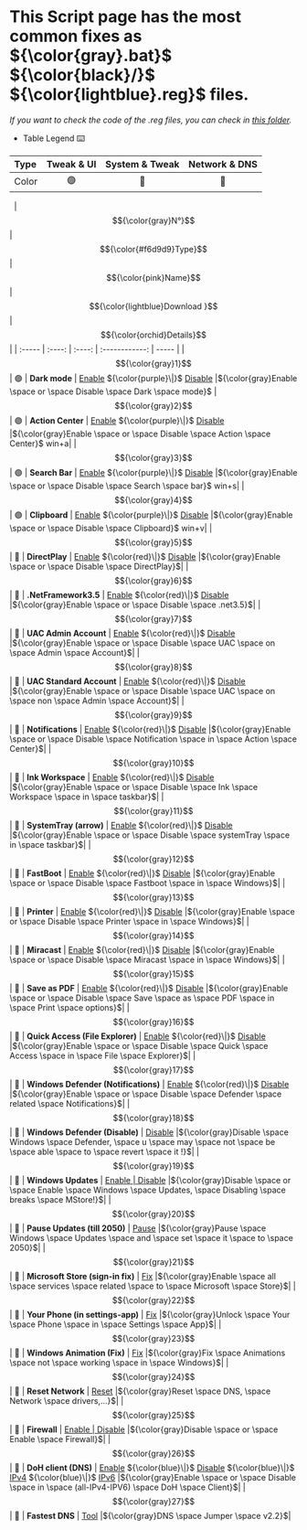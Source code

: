 # This Script page has the most common fixes as ${\color{gray}.bat}$ ${\color{black}/}$ ${\color{lightblue}.reg}$ files.

*If you want to check the code of the .reg files, you can check in [this folder](https://github.com/AzhamProdLive/WPC-Useful-Box/tree/main/Scripts/Files).*

* Table Legend ⌨️

| Type | Tweak & UI | System & Tweak | Network & DNS |
| :--- | :---:      |  :---:         |    :---:      |
| Color | 🟣 | 🔴 | 🔵 |

 
| $${\color{gray}N°}$$ | $${\color{#f6d9d9}Type}$$  | $${\color{pink}Name}$$ | $${\color{lightblue}Download     }$$                                                                                                                                                                                                                          | $${\color{orchid}Details}$$ |
| :-----                 |     :----:                  |                  :----: |           :------------:                                                                                                                                                                                                                                         | -----                         |
| $${\color{gray}1}$$  | 🟣                         | **Dark mode**        | [Enable](https://cdn.discordapp.com/attachments/1171553297442812005/1171556067503779911/Dark_mode_ON.reg) ${\color{purple}\|}$ [Disable](https://cdn.discordapp.com/attachments/1171553297442812005/1171556081516957758/DarkMode_OFF.reg)                  |${\color{gray}Enable \space or \space Disable \space Dark \space mode}$ 
| $${\color{gray}2}$$  | 🟣                         | **Action Center**    | [Enable](https://cdn.discordapp.com/attachments/1171553297442812005/1171555862406508604/enable_action_center.reg) ${\color{purple}\|}$ [Disable](https://cdn.discordapp.com/attachments/1171553297442812005/1171559638093791354/Disable_action_center.reg) |${\color{gray}Enable \space or \space Disable \space Action \space Center}$  win+a|
| $${\color{gray}3}$$  | 🟣                         | **Search Bar**        | [Enable](https://cdn.discordapp.com/attachments/1171553297442812005/1171557885352886342/Search_bar_ON.reg) ${\color{purple}\|}$ [Disable](https://cdn.discordapp.com/attachments/1171553297442812005/1171557866222653450/Search_bar_off.reg)              |${\color{gray}Enable \space or \space Disable \space Search \space bar}$  win+s|
| $${\color{gray}4}$$  | 🟣                         | **Clipboard**         | [Enable](https://cdn.discordapp.com/attachments/1171553297442812005/1171822368780460042/Clipboard_Enable.reg) ${\color{purple}\|}$ [Disable](https://cdn.discordapp.com/attachments/1171553297442812005/1171822387818414110/Clipboard_disable.reg)        |${\color{gray}Enable \space or \space Disable \space Clipboard}$  win+v|
| $${\color{gray}5}$$  | 🔴                         | **DirectPlay**         | [Enable](https://cdn.discordapp.com/attachments/1171553297442812005/1171556102266163200/Direct_play.bat) ${\color{red}\|}$ [Disable](https://cdn.discordapp.com/attachments/1171553297442812005/1171560919743078420/Direct_play_Off.bat)        |${\color{gray}Enable \space or \space Disable \space DirectPlay}$|
| $${\color{gray}6}$$  | 🔴                         | **.NetFramework3.5**   | [Enable](https://cdn.discordapp.com/attachments/1171553297442812005/1171557354735669248/net_3.5.bat) ${\color{red}\|}$ [Disable](https://cdn.discordapp.com/attachments/1171553297442812005/1171562296418500738/net_3.5_OFF.bat)        |${\color{gray}Enable \space or \space Disable \space .net3.5}$|
| $${\color{gray}7}$$  | 🔴                         | **UAC Admin Account**  | [Enable](https://cdn.discordapp.com/attachments/1171553297442812005/1171576836581511178/UAC_on_admin_acc.reg) ${\color{red}\|}$ [Disable](https://cdn.discordapp.com/attachments/1171553297442812005/1171576847478308925/UAC_off_admin_acc.reg)        |${\color{gray}Enable \space or \space Disable \space UAC \space on \space Admin \space Account}$|
| $${\color{gray}8}$$  | 🔴                         | **UAC Standard Account**   | [Enable](https://cdn.discordapp.com/attachments/1171553297442812005/1171576571748962354/UAC_on.reg) ${\color{red}\|}$ [Disable](https://cdn.discordapp.com/attachments/1171553297442812005/1171576803807203359/UAC_off.reg)        |${\color{gray}Enable \space or \space Disable \space UAC \space on \space non \space Admin \space Account}$|
| $${\color{gray}9}$$  | 🔴                         | **Notifications**   | [Enable](https://cdn.discordapp.com/attachments/1171553297442812005/1172223209123369100/Enable_Notification.reg) ${\color{red}\|}$ [Disable](https://cdn.discordapp.com/attachments/1171553297442812005/1172222936749453312/Disable_Notification.reg)        |${\color{gray}Enable \space or \space Disable \space Notification \space in \space Action \space Center}$|
| $${\color{gray}10}$$  | 🔴                         | **Ink Workspace**   | [Enable](https://cdn.discordapp.com/attachments/1171553297442812005/1172226943249301544/Enabl_ink_workspace.reg) ${\color{red}\|}$ [Disable](https://cdn.discordapp.com/attachments/1171553297442812005/1172227132546629663/Disable_ink_workspace.reg)        |${\color{gray}Enable \space or \space Disable \space Ink \space Workspace \space in \space taskbar}$|
| $${\color{gray}11}$$  | 🔴                         | **SystemTray (arrow)**   | [Enable](https://cdn.discordapp.com/attachments/1171553297442812005/1172227013159944212/enable_arrow.reg) ${\color{red}\|}$ [Disable](https://cdn.discordapp.com/attachments/1171553297442812005/1172227322208866334/disable_arrow.reg)        |${\color{gray}Enable \space or \space Disable \space systemTray \space in \space taskbar}$|
| $${\color{gray}12}$$  | 🔴                         | **FastBoot**   | [Enable](https://cdn.discordapp.com/attachments/1171553297442812005/1171556411621261419/Fastboot_ON.reg) ${\color{red}\|}$ [Disable](https://cdn.discordapp.com/attachments/1171553297442812005/1171561484581609662/Fastboot_OFF.reg)        |${\color{gray}Enable \space or \space Disable \space Fastboot \space in \space Windows}$|
| $${\color{gray}13}$$  | 🔴                         | **Printer**   | [Enable](https://cdn.discordapp.com/attachments/1171553297442812005/1171557540237168742/Printer_fix.bat) ${\color{red}\|}$ [Disable](https://cdn.discordapp.com/attachments/1171553297442812005/1171564515033350214/Printer_OFF.bat)        |${\color{gray}Enable \space or \space Disable \space Printer \space in \space Windows}$|
| $${\color{gray}14}$$  | 🔴                         | **Miracast**   | [Enable](https://cdn.discordapp.com/attachments/1171553297442812005/1171557210048966776/Miracast_ON.reg) ${\color{red}\|}$ [Disable](https://cdn.discordapp.com/attachments/1171553297442812005/1171563269576724561/Miracast_OFF.reg)        |${\color{gray}Enable \space or \space Disable \space Miracast \space in \space Windows}$|
| $${\color{gray}15}$$  | 🔴                         | **Save as PDF**   | [Enable](https://cdn.discordapp.com/attachments/1171553297442812005/1171557777806741576/Save_as_pdf_fix2.bat) ${\color{red}\|}$ [Disable](https://cdn.discordapp.com/attachments/1171553297442812005/1171565055452659832/Save_as_pdf_OFF.bat)        |${\color{gray}Enable \space or \space Disable \space Save \space as \space PDF \space in \space Print \space options}$|
| $${\color{gray}16}$$  | 🔴                         | **Quick Access (File Explorer)**   | [Enable](https://cdn.discordapp.com/attachments/1171553297442812005/1171558643821445130/Add_Quick_access_to_navigation_pane.reg) ${\color{red}\|}$ [Disable](https://cdn.discordapp.com/attachments/1171553297442812005/1171575617003729057/Remove_Quick_access_to_navigation_pane.reg)        |${\color{gray}Enable \space or \space Disable \space Quick \space Access \space in \space File \space Explorer}$|
| $${\color{gray}17}$$  | 🔴                         | **Windows Defender (Notifications)**   | [Enable](https://cdn.discordapp.com/attachments/1171553297442812005/1172218747344392224/Enable_windows_defender_notification.reg) ${\color{red}\|}$ [Disable](https://cdn.discordapp.com/attachments/1171553297442812005/1172218729673785364/Disable_windows_defender_notifications.reg)        |${\color{gray}Enable \space or \space Disable \space Defender \space related \space Notifications}$|
| $${\color{gray}18}$$  | 🔴                         | **Windows Defender (Disable)**   | [Disable](https://cdn.discordapp.com/attachments/1171553297442812005/1172224628249342074/Defender_disable.reg)        |${\color{gray}Disable \space Windows \space Defender, \space u \space may \space not \space be \space able \space to \space revert \space it !}$|
| $${\color{gray}19}$$  | 🔴                         | **Windows Updates**   | [Enable \| Disable](https://cdn.discordapp.com/attachments/1171553297442812005/1172228893277704222/disable_or_enable_Windows_10_update.bat)        |${\color{gray}Disable \space or \space Enable \space Windows \space Updates, \space Disabling \space breaks \space MStore!}$|
| $${\color{gray}20}$$  | 🔴                         | **Pause Updates (till 2050)**   | [Pause](https://cdn.discordapp.com/attachments/1171553297442812005/1171557442988023939/Pause_update_till_2050.bat)        |${\color{gray}Pause \space Windows \space Updates \space and \space set \space it \space to \space 2050}$|
| $${\color{gray}21}$$  | 🔴                         | **Microsoft Store (sign-in fix)**   | [Fix](https://cdn.discordapp.com/attachments/1171553297442812005/1171558133865390100/Sign_in_fix.bat) |${\color{gray}Enable \space all \space services \space related \space to \space Microsoft \space Store}$|
| $${\color{gray}22}$$  | 🔴                         | **Your Phone (in settings-app)**   | [Fix](https://cdn.discordapp.com/attachments/1171553297442812005/1171558357644103721/Your_phone_unlock_settings.reg)        |${\color{gray}Unlock \space Your \space Phone \space in \space Settings \space App}$|
| $${\color{gray}23}$$  | 🔴                         | **Windows Animation (Fix)**   | [Fix](https://cdn.discordapp.com/attachments/1171553297442812005/1172225949987778641/Enable_animation.bat)       |${\color{gray}Fix \space Animations \space not \space working \space in \space Windows}$|
| $${\color{gray}24}$$  | 🔵                         | **Reset Network**   | [Reset](https://cdn.discordapp.com/attachments/1171553297442812005/1171557379033280574/Network_reset.bat)       |${\color{gray}Reset \space DNS, \space Network \space drivers,...}$|
| $${\color{gray}25}$$  | 🔵                         | **Firewall**   | [Enable \| Disable](https://cdn.discordapp.com/attachments/1171553297442812005/1171556746301550642/FIREWALL.bat)       |${\color{gray}Disable \space or \space Enable \space Firewall}$|
| $${\color{gray}26}$$  | 🔵                         | **DoH client (DNS)**   | [Enable](https://cdn.discordapp.com/attachments/1171553297442812005/1171582478515982397/Enable_DOH_DNS.reg) ${\color{blue}\|}$ [Disable](https://cdn.discordapp.com/attachments/1171553297442812005/1171582489832202322/Disable_DOH_DNS.reg) ${\color{blue}\|}$ [IPv4](https://cdn.discordapp.com/attachments/1171553297442812005/1171585559853019156/Enable-Disable_Doh_IPv4.bat) ${\color{blue}\|}$ [IPv6](https://cdn.discordapp.com/attachments/1171553297442812005/1171585570829508638/Enable-Disable_Doh_IPv6.bat)       |${\color{gray}Enable \space or \space Disable \space in \space (all-IPv4-IPV6) \space DoH \space Client}$|
| $${\color{gray}27}$$  | 🔵                         | **Fastest DNS**   | [Tool](https://cdn.discordapp.com/attachments/1171553297442812005/1171591068119224410/DnsJumper.zip)       |${\color{gray}DNS \space Jumper \space v2.2}$|








